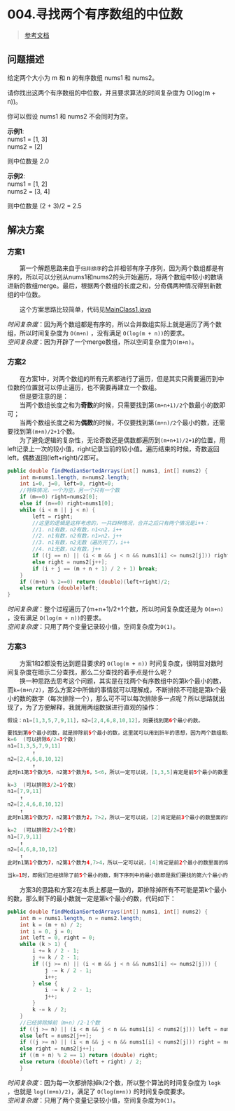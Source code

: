 # 004.寻找两个有序数组的中位数

>[参考文档](http://windliang.cc/2018/07/18/leetCode-4-Median-of-Two-Sorted-Arrays/)

## **问题描述**  

给定两个大小为 m 和 n 的有序数组 nums1 和 nums2。

请你找出这两个有序数组的中位数，并且要求算法的时间复杂度为 O(log(m + n))。

你可以假设 nums1 和 nums2 不会同时为空。

**示例1**:  
nums1 = [1, 3]  
nums2 = [2]  

则中位数是 2.0  

**示例2**:  
nums1 = [1, 2]  
nums2 = [3, 4]  

则中位数是 (2 + 3)/2 = 2.5

## **解决方案**  

### **方案1**

&emsp;&emsp;第一个解题思路来自于`归并排序`的合并相邻有序子序列，因为两个数组都是有序的，所以可以分别从nums1和nums2的头开始遍历，将两个数组中较小的数填进新的数组merge。最后，根据两个数组的长度之和，分奇偶两种情况得到新数组的中位数。

&emsp;&emsp;这个方案思路比较简单，代码见[MainClass1.java](MainClass1.java)

*时间复杂度*：因为两个数组都是有序的，所以合并数组实际上就是遍历了两个数组，所以时间复杂度为 `O(m+n)` ，没有满足 `O(log(m + n))`的要求。  
*空间复杂度*：因为开辟了一个merge数组，所以空间复杂度为`O(m+n)`。

### **方案2**

&emsp;&emsp;在方案1中，对两个数组的所有元素都进行了遍历，但是其实只需要遍历到中位数的位置就可以停止遍历，也不需要再建立一个数组。  
&emsp;&emsp;但是要注意的是：  
&emsp;&emsp;当两个数组长度之和为**奇数**的时候，只需要找到第`(m+n+1)/2`个数最小的数即可；  
&emsp;&emsp;当两个数组长度之和为**偶数**的时候，不仅要找到第`(m+n)/2`个最小的数，还需要找到第`(m+n)/2+1`个数。  
&emsp;&emsp;为了避免逻辑的复杂性，无论奇数还是偶数都遍历到`(m+n+1)/2+1`的位置，用left记录上一次的较小值，right记录当前的较小值。遍历结束的时候，奇数返回left，偶数返回(left+right)/2即可。

```java
public double findMedianSortedArrays(int[] nums1, int[] nums2) {
    int m=nums1.length, n=nums2.length;
    int i=0, j=0, left=0, right=0;
    //特殊情况，一个为空，另一个只有一个数
    if (m==0) right=nums2[0];
    else if (n==0) right=nums1[0];
    while (i < m || j < n) {
        left = right;
        //这里的逻辑是这样考虑的，一共四种情况，合并之后只有两个情况是i++：
        //1. n1有数，n2有数，n1<n2，i++
        //2. n1有数，n2有数，n1>n2，j++
        //3. n1有数，n2无数（遍历完了），i++
        //4. n1无数，n2有数，j++
        if ((j == n) || (i < m && j < n && nums1[i] <= nums2[j])) right = nums1[i++];
        else right = nums2[j++];
        if (i + j == (m + n + 1) / 2 + 1) break;
    }
    if ((m+n) % 2==0) return (double)(left+right)/2;
    else return (double)left;
}
```

*时间复杂度*：整个过程遍历了(m+n+1)/2+1个数，所以时间复杂度还是为 `O(m+n)` ，没有满足 `O(log(m + n))`的要求。  
*空间复杂度*：只用了两个变量记录较小值，空间复杂度为`O(1)`。  

### **方案3**  

&emsp;&emsp;方案1和2都没有达到题目要求的 `O(log(m + n))` 时间复杂度，很明显对数时间复杂度在暗示二分查找，那么二分查找的着手点是什么呢？  
&emsp;&emsp;换一种思路去思考这个问题，其实是在找两个有序数组中的第k个最小的数，而`k=(m+n/2)`，那么方案2中所做的事情就可以理解成，不断排除不可能是第k个最小的数的数字（每次排除一个），那么可不可以每次排除多一点呢？所以思路就出现了，为了方便解释，我就用两组数据进行直观的操作：

```java
假设：n1=[1,3,5,7,9,11]，n2=[2,4,6,8,10,12]，则要找到第6个最小的数。

要找到第6个最小的数，就是排除前5个最小的数，这里就可以用到折半的思想，因为两个数组都是有序的，所以每次可以排除k/2个数。下面将模拟运算过程。
k=6  (可以排除6/2=3个数)
n1=[1,3,5,7,9,11]
        ↑
n2=[2,4,6,8,10,12]
        ↑
此时n1第3个数为5，n2第3个数为6，5<6，所以一定可以说，[1,3,5]肯定是前5个最小的数里面的成员，将它们排除，k=6-3=3。

k=3  (可以排除3/2=1个数)
n1=[7,9,11]
    ↑
n2=[2,4,6,8,10,12]
    ↑
此时n1第1个数为7，n2第1个数为2，7>2，所以一定可以说，[2]肯定是前3个最小的数里面的成员，将它排除，k=3-1=2。

k=2  (可以排除2/2=1个数)
n1=[7,9,11]
    ↑
n2=[4,6,8,10,12]
    ↑
此时n1第1个数为7，n2第1个数为4,7>4，所以一定可以说，[4]肯定是前2个最小的数里面的成员，将它排除，k=2-1=1。

当k=1时，即我们已经排除了前5个最小的数，剩下序列中的最小数即是我们要找的第六个最小的数。所以k=1即为运算的边界条件，当k=1时我们就可以退出折半查找的过程。
```

&emsp;&emsp;方案3的思路和方案2在本质上都是一致的，即排除掉所有不可能是第k个最小的数，那么剩下的最小数就一定是第k个最小的数，代码如下：

```java
public double findMedianSortedArrays(int[] nums1, int[] nums2) {
    int m = nums1.length, n = nums2.length;
    int k = (m + n) / 2;
    int i = 0, j = 0;
    int left = 0, right = 0;
    while (k > 1) {
        i += k / 2 - 1;
        j += k / 2 - 1;
        if ((j >= n) || (i < m && j < n && nums1[i] <= nums2[j])) {
            j -= k / 2 - 1;
            i++;
        } else {
            i -= k / 2 - 1;
            j++;
        }
        k -= k / 2;
    }
    //已经排除掉前（m+n）/2-1个数
    if ((j >= n) || (i < m && j < n && nums1[i] < nums2[j])) left = nums1[i++];
    else left = nums2[j++];
    if ((j >= n) || (i < m && j < n && nums1[i] < nums2[j])) right = nums1[i++];
    else right = nums2[j++];
    if ((m + n) % 2 == 1) return (double) right;
    else return (double)(left + right) / 2;
    }
```

*时间复杂度*：因为每一次都排除掉k/2个数，所以整个算法的时间复杂度为 `logk` ，也就是 `log((m+n)/2)`，满足了 `O(log(m+n))` 的时间复杂度要求。  
*空间复杂度*：只用了两个变量记录较小值，空间复杂度为`O(1)`。  
